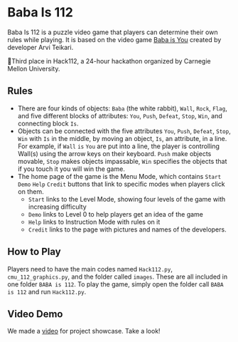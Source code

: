 # Baba Is 112
Baba Is 112 is a puzzle video game that players can determine their own rules while playing. It is based on the video game [Baba is You](https://store.steampowered.com/app/736260/Baba_Is_You/) created by developer Arvi Teikari. 

:3rd_place_medal:Third place in Hack112, a 24-hour hackathon organized by Carnegie Mellon University.

## Rules
- There are four kinds of objects: `Baba` (the white rabbit), `Wall`, `Rock`, `Flag`, and five different blocks of attributes: `You`, `Push`, `Defeat`, `Stop`, `Win`, and connecting block `Is`.
- Objects can be connected with the five attributes `You`, `Push`, `Defeat`, `Stop`, `Win` with `Is` in the middle, by moving an object, `Is`, an attribute, in a line. For example, if `Wall` `is` `You` are put into a line, the player is controlling Wall(s) using the arrow keys on their keyboard. `Push` make objects movable, `Stop` makes objects impassable, `Win` specifies the objects that if you touch it you will win the game. 
- The home page of the game is the Menu Mode, which contains `Start` `Demo` `Help` `Credit` buttons that link to specific modes when players click on them. 
  - `Start` links to the Level Mode, showing four levels of the game with increasing difficulty
  - `Demo` links to Level 0 to help players get an idea of the game
  - `Help` links to Instruction Mode with rules on it
  - `Credit` links to the page with pictures and names of the developers. 

## How to Play
Players need to have the main codes named `Hack112.py`, `cmu_112_graphics.py`, and the folder called `images`. These are all included in one folder `BABA is 112`. To play the game, simply open the folder call `BABA is 112` and run `Hack112.py`.

## Video Demo
We made a [video](https://www.youtube.com/watch?v=yf3X8sXnqng) for project showcase. Take a look!
